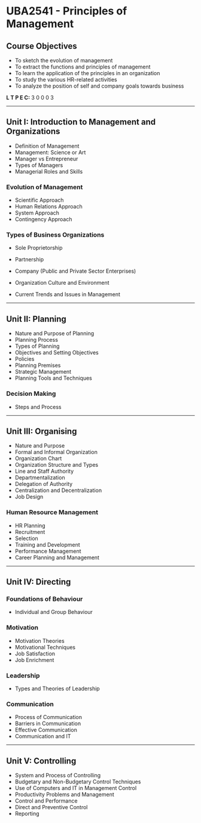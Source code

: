 # UBA2541 - Principles of Management

## Course Objectives
- To sketch the evolution of management  
- To extract the functions and principles of management  
- To learn the application of the principles in an organization  
- To study the various HR-related activities  
- To analyze the position of self and company goals towards business  

**L T P E C:** 3 0 0 0 3  

---

## Unit I: Introduction to Management and Organizations

- Definition of Management  
- Management: Science or Art  
- Manager vs Entrepreneur  
- Types of Managers  
- Managerial Roles and Skills  

### Evolution of Management
- Scientific Approach  
- Human Relations Approach  
- System Approach  
- Contingency Approach  

### Types of Business Organizations
- Sole Proprietorship  
- Partnership  
- Company (Public and Private Sector Enterprises)  

- Organization Culture and Environment  
- Current Trends and Issues in Management  

---

## Unit II: Planning

- Nature and Purpose of Planning  
- Planning Process  
- Types of Planning  
- Objectives and Setting Objectives  
- Policies  
- Planning Premises  
- Strategic Management  
- Planning Tools and Techniques  

### Decision Making
- Steps and Process  

---

## Unit III: Organising

- Nature and Purpose  
- Formal and Informal Organization  
- Organization Chart  
- Organization Structure and Types  
- Line and Staff Authority  
- Departmentalization  
- Delegation of Authority  
- Centralization and Decentralization  
- Job Design  

### Human Resource Management
- HR Planning  
- Recruitment  
- Selection  
- Training and Development  
- Performance Management  
- Career Planning and Management  

---

## Unit IV: Directing

### Foundations of Behaviour
- Individual and Group Behaviour  

### Motivation
- Motivation Theories  
- Motivational Techniques  
- Job Satisfaction  
- Job Enrichment  

### Leadership
- Types and Theories of Leadership  

### Communication
- Process of Communication  
- Barriers in Communication  
- Effective Communication  
- Communication and IT  

---

## Unit V: Controlling

- System and Process of Controlling  
- Budgetary and Non-Budgetary Control Techniques  
- Use of Computers and IT in Management Control  
- Productivity Problems and Management  
- Control and Performance  
- Direct and Preventive Control  
- Reporting  
